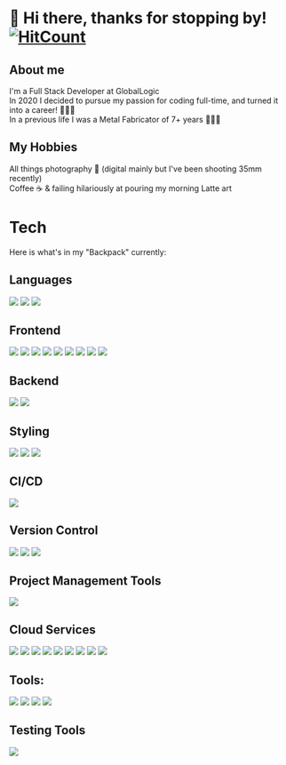 # 👋 Hi there, thanks for stopping by! [![HitCount](https://hits.dwyl.com/DaleFitzgerald/READMEmd.svg?style=flat-square&show=unique)](http://hits.dwyl.com/DaleFitzgerald/READMEmd)

## About me 
I'm a Full Stack Developer at GlobalLogic<br>
In 2020 I decided to pursue my passion for coding full-time, and turned it into a career! 👨🏽‍💻 <br>
In a previous life I was a Metal Fabricator of 7+ years 👨🏽‍🏭 <br>

## My Hobbies
All things photography 📸 (digital mainly but I've been shooting 35mm recently)<br>
Coffee ☕️ & failing hilariously at pouring my morning Latte art<br>

# Tech
Here is what's in my "Backpack" currently:
## Languages
![](https://img.shields.io/badge/-JavaScript-informational?style=for-the-badge&logo=javascript&logoColor=323330&color=F0DB4F)
![](https://img.shields.io/badge/-TypeScript-informational?style=for-the-badge&logo=typescript&logoColor=white&color=007ACC)
![](https://img.shields.io/badge/-Python-informational?style=for-the-badge&logo=python&logoColor=FFE873&color=4B8BBE)

## Frontend
![](https://img.shields.io/badge/-HTML-informational?style=for-the-badge&logo=html5&logoColor=white&color=F06529)
![](https://img.shields.io/badge/-CSS-informational?style=for-the-badge&logo=css3&logoColor=white&color=1572B6)
![](https://img.shields.io/badge/-React_JS-informational?style=for-the-badge&logo=react&logoColor=white&color=61DBFB)
![](https://img.shields.io/badge/-Next.js-informational?style=for-the-badge&logo=nextdotjs&logoColor=white&color=000000)
![](https://img.shields.io/badge/-Angular-informational?style=for-the-badge&logo=angular&logoColor=red&color=DD0031)
![](https://img.shields.io/badge/-Redux-informational?style=for-the-badge&logo=redux&logoColor=764ABC&color=593D88)
![](https://img.shields.io/badge/-React_Router-informational?style=for-the-badge&logo=reactrouter&logoColor=white&color=CA4245)
![](https://img.shields.io/badge/-Axios-informational?style=for-the-badge&logo=axios&logoColor=white&color=671DDF)
![](https://img.shields.io/badge/-JQuery-informational?style=for-the-badge&logo=jquery&logoColor=white&color=0769AD)

## Backend
![](https://img.shields.io/badge/-NodeJs-informational?style=for-the-badge&logo=nodedotjs&logoColor=white&color=339933)
![](https://img.shields.io/badge/-Serverless-informational?style=for-the-badge&logo=serverless&logoColor=white&color=FD5750)

## Styling
![](https://img.shields.io/badge/-Sass-informational?style=for-the-badge&logo=sass&logoColor=white&color=CD6799)
![](https://img.shields.io/badge/-Styled_Components-informational?style=for-the-badge&logo=styledcomponents&logoColor=white&color=DB7093)
![](https://img.shields.io/badge/-Tailwind_CSS-informational?style=for-the-badge&logo=tailwindcss&logoColor=white&color=38bdf8)

## CI/CD
![](https://img.shields.io/badge/-Bitbucket_Pipelines-informational?style=for-the-badge&logo=bitbucket&logoColor=white&color=0052CC)

## Version Control
![](https://img.shields.io/badge/-Git-informational?style=for-the-badge&logo=git&logoColor=white&color=F05032)
![](https://img.shields.io/badge/-SourceTree-informational?style=for-the-badge&logo=sourcetree&logoColor=white&color=0052CC)
![](https://img.shields.io/badge/-Bitbucket-informational?style=for-the-badge&logo=bitbucket&logoColor=white&color=0052CC)

## Project Management Tools
![](https://img.shields.io/badge/-Atlassian-informational?style=for-the-badge&logo=atlassian&logoColor=white&color=0052CC)

## Cloud Services
![](https://img.shields.io/badge/-Lambda-informational?style=for-the-badge&logo=awslambda&logoColor=white&color=FF9900)
![](https://img.shields.io/badge/-API_Gateway-informational?style=for-the-badge&logo=amazonaws&logoColor=white&color=925DED)
![](https://img.shields.io/badge/-DynamoDB-informational?style=for-the-badge&logo=amazondynamodb&logoColor=white&color=4053D6)
![](https://img.shields.io/badge/-SQS-informational?style=for-the-badge&logo=amazonsqs&logoColor=white&color=DB7093)
![](https://img.shields.io/badge/-Amazon_S3-informational?style=for-the-badge&logo=amazons3&logoColor=black&color=569A31)
![](https://img.shields.io/badge/-CloudWatch-informational?style=for-the-badge&logo=amazoncloudwatch&logoColor=white&color=FF9900)
![](https://img.shields.io/badge/-CloudFront-informational?style=for-the-badge&logo=amazoncloudfront&logoColor=white&color=0052CC)
![](https://img.shields.io/badge/-Route_53-informational?style=for-the-badge&logo=amazons3&logoColor=569A31&color=232F3E)
![](https://img.shields.io/badge/-CloudFormation-informational?style=for-the-badge&logo=amazonaws&logoColor=white&color=232F3E)

## Tools:
![](https://img.shields.io/badge/-VS_Code-informational?style=for-the-badge&logo=visualstudiocode&logoColor=007ACC&color=595b5c)
![](https://img.shields.io/badge/-NPM-informational?style=for-the-badge&logo=npm&logoColor=white&color=CB3837)
![](https://img.shields.io/badge/-GitHub-informational?style=for-the-badge&logo=github&logoColor=white&color=181717)
![](https://img.shields.io/badge/-BrowserStack-informational?style=for-the-badge&logo=browserstack&logoColor=white&color=1A1A1A)

## Testing Tools
![](https://img.shields.io/badge/-Cypress-informational?style=for-the-badge&logo=cypress&logoColor=white&color=17202C)
